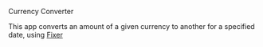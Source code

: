 Currency Converter

This app converts an amount of a given currency to another for a specified date, using [Fixer](https://fixer.io/) 
